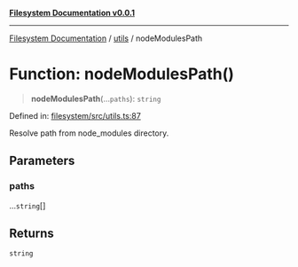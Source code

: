 [**Filesystem Documentation v0.0.1**](../../README.md)

***

[Filesystem Documentation](../../modules.md) / [utils](../README.md) / nodeModulesPath

# Function: nodeModulesPath()

> **nodeModulesPath**(...`paths`): `string`

Defined in: [filesystem/src/utils.ts:87](https://github.com/stonemjs/filesystem/blob/f9b4644b0de1467784914ebdad54c26a1ab4bd47/src/utils.ts#L87)

Resolve path from node_modules directory.

## Parameters

### paths

...`string`[]

## Returns

`string`
